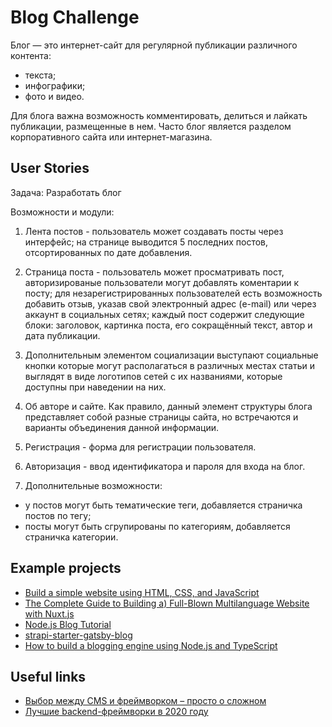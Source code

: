 # Blog Challenge

Блог — это интернет-сайт для регулярной публикации различного контента:
- текста;
- инфографики;
- фото и видео.

Для блога важна возможность комментировать, делиться и лайкать публикации, размещенные в нем. Часто блог является разделом корпоративного сайта или интернет-магазина.

## User Stories

Задача: Разработать блог

Возможности и модули:

1. Лента постов - пользователь может создавать посты через интерфейс; на странице выводится 5 последних постов, отсортированных по дате добавления.

2. Страница поста - пользователь может просматривать пост, авторизированые пользователи могут добавлять коментарии к посту; для незарегистрированных пользователей есть возможность добавить отзыв, указав свой электронный адрес (e-mail) или через аккаунт в социальных сетях; каждый пост содержит следующие блоки: заголовок, картинка поста, его сокращённый текст, автор и дата публикации. 

3. Дополнительным элементом социализации выступают социальные кнопки которые могут располагаться в различных местах статьи и выглядят в виде логотипов сетей с их названиями, которые доступны при наведении на них.

5. Об авторе и сайте. Как правило, данный элемент структуры блога представляет собой разные страницы сайта, но встречаются и варианты объединения данной информации.

6. Регистрация - форма для регистрации пользователя.

7. Авторизация - ввод идентификатора и пароля для входа на блог.

8. Дополнительные возможности:
- у постов могут быть тематические теги, добавляется страничка постов по тегу;
- посты могут быть сгрупированы по категориям, добавляется страничка категории.

## Example projects 

- [Build a simple website using HTML, CSS, and JavaScript](https://docs.microsoft.com/en-us/learn/modules/build-simple-website/)
- [The Complete Guide to Building a) Full-Blown Multilanguage Website with Nuxt.js](https://www.storyblok.com/tp/nuxt-js-multilanguage-website-tutorial)
- [Node.js Blog Tutorial](https://vegibit.com/node-js-blog-tutorial/)
- [strapi-starter-gatsby-blog](https://github.com/strapi/strapi-starter-gatsby-blog)
- [How to build a blogging engine using Node.js and TypeScript](https://morioh.com/p/7e22904a2c39)

## Useful links

- [Выбор между CMS и фреймворком – просто о сложном](https://top.studio/stati/vybor-mezhdu-cms-i-frejmvorkom-prosto-o-slozhnom/)
- [Лучшие backend-фреймворки в 2020 году](https://top.studio/stati/luchshie-backend-frejmvorki-v-2020-godu/)


